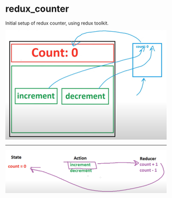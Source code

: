 # redux_counter

Initial setup of redux counter, using redux toolkit.

![Alt text](ReduxStoreStates.jpg?raw=true "Title")

<hr>

![Alt text](StateActionReducer.jpg?raw=true "Title")
